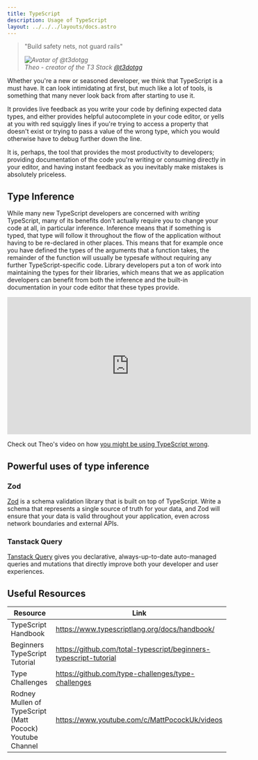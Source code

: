 ```yaml
---
title: TypeScript
description: Usage of TypeScript
layout: ../../../layouts/docs.astro
---
```


<blockquote className="w-full relative border-l-4 italic bg-t3-purple-200 dark:text-t3-purple-50 text-zinc-900 dark:bg-t3-purple-300/20 p-2 rounded-md text-sm my-3 border-neutral-500 quote">
  <div className="relative w-fit flex items-center justify-center p-1">
    <p className="mb-4 text-lg">
      <span aria-hidden="true">&quot;</span>Build safety nets, not guard rails<span aria-hidden="true">&quot;</span>
    </p>
  </div>
  <cite className="flex items-center justify-end pr-4 pb-2">
    <img
      alt="Avatar of @t3dotgg"
      className="w-12 mr-4 rounded-full bg-neutral-500"
      src="/images/theo_300x300.webp"
    />
    <div className="flex flex-col items-start not-italic">
      <span className=" text-sm font-semibold">Theo - creator of the T3 Stack</span>
      <a
        href="https://twitter.com/t3dotgg"
        target="_blank"
        rel="noopener noreferrer"
        className="text-sm"
      >
        @t3dotgg
      </a>
    </div>
  </cite>
</blockquote>

Whether you're a new or seasoned developer, we think that TypeScript is a must have. It can look intimidating at first, but much like a lot of tools, is something that many never look back from after starting to use it.

It provides live feedback as you write your code by defining expected data types, and either provides helpful autocomplete in your code editor, or yells at you with red squiggly lines if you're trying to access a property that doesn't exist or trying to pass a value of the wrong type, which you would otherwise have to debug further down the line.

It is, perhaps, the tool that provides the most productivity to developers; providing documentation of the code you're writing or consuming directly in your editor, and having instant feedback as you inevitably make mistakes is absolutely priceless.

## Type Inference

While many new TypeScript developers are concerned with _writing_ TypeScript, many of its benefits don't actually require you to change your code at all, in particular inference. Inference means that if something is typed, that type will follow it throughout the flow of the application without having to be re-declared in other places. This means that for example once you have defined the types of the arguments that a function takes, the remainder of the function will usually be typesafe without requiring any further TypeScript-specific code. Library developers put a ton of work into maintaining the types for their libraries, which means that we as application developers can benefit from both the inference and the built-in documentation in your code editor that these types provide.

<div class="embed">
<iframe width="560" height="315" src="https://www.youtube.com/embed/RmGHnYUqQ4k" title="You might be using Typescript wrong" frameborder="0" allow="accelerometer; autoplay; clipboard-write; encrypted-media; gyroscope; picture-in-picture" allowfullscreen></iframe>
</div>

Check out Theo's video on how [you might be using TypeScript wrong](https://www.youtube.com/watch?v=RmGHnYUqQ4k).

## Powerful uses of type inference

### Zod

[Zod](https://github.com/colinhacks/zod) is a schema validation library that is built on top of TypeScript. Write a schema that represents a single source of truth for your data, and Zod will ensure that your data is valid throughout your application, even across network boundaries and external APIs.

### Tanstack Query

[Tanstack Query](https://tanstack.com/query/v4/) gives you declarative, always-up-to-date auto-managed queries and mutations that directly improve both your developer and user experiences.

## Useful Resources

| Resource                                                  | Link                                                              |
| --------------------------------------------------------- | ----------------------------------------------------------------- |
| TypeScript Handbook                                       | https://www.typescriptlang.org/docs/handbook/                     |
| Beginners TypeScript Tutorial                             | https://github.com/total-typescript/beginners-typescript-tutorial |
| Type Challenges                                           | https://github.com/type-challenges/type-challenges                |
| Rodney Mullen of TypeScript (Matt Pocock) Youtube Channel | https://www.youtube.com/c/MattPocockUk/videos                     |
